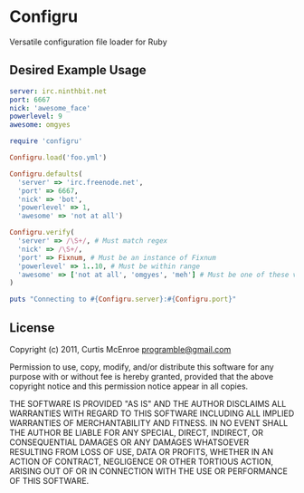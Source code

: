 # Configru

Versatile configuration file loader for Ruby

## Desired Example Usage

```yaml
server: irc.ninthbit.net
port: 6667
nick: 'awesome_face'
powerlevel: 9
awesome: omgyes
```

```ruby
require 'configru'

Configru.load('foo.yml')

Configru.defaults(
  'server' => 'irc.freenode.net',
  'port' => 6667,
  'nick' => 'bot',
  'powerlevel' => 1,
  'awesome' => 'not at all')

Configru.verify(
  'server' => /\S+/, # Must match regex
  'nick' => /\S+/,
  'port' => Fixnum, # Must be an instance of Fixnum
  'powerlevel' => 1..10, # Must be within range
  'awesome' => ['not at all', 'omgyes', 'meh'] # Must be one of these values
)

puts "Connecting to #{Configru.server}:#{Configru.port}"
```

## License

Copyright (c) 2011, Curtis McEnroe <programble@gmail.com>

Permission to use, copy, modify, and/or distribute this software for any
purpose with or without fee is hereby granted, provided that the above
copyright notice and this permission notice appear in all copies.

THE SOFTWARE IS PROVIDED "AS IS" AND THE AUTHOR DISCLAIMS ALL WARRANTIES
WITH REGARD TO THIS SOFTWARE INCLUDING ALL IMPLIED WARRANTIES OF
MERCHANTABILITY AND FITNESS. IN NO EVENT SHALL THE AUTHOR BE LIABLE FOR
ANY SPECIAL, DIRECT, INDIRECT, OR CONSEQUENTIAL DAMAGES OR ANY DAMAGES
WHATSOEVER RESULTING FROM LOSS OF USE, DATA OR PROFITS, WHETHER IN AN
ACTION OF CONTRACT, NEGLIGENCE OR OTHER TORTIOUS ACTION, ARISING OUT OF
OR IN CONNECTION WITH THE USE OR PERFORMANCE OF THIS SOFTWARE.

